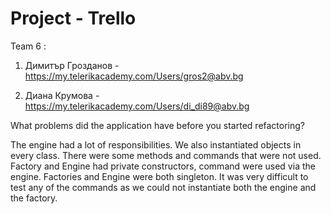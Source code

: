 # Project - Trello

Team 6 :
1.	Димитър Грозданов  - https://my.telerikacademy.com/Users/gros2@abv.bg

2.	Диана Крумова - https://my.telerikacademy.com/Users/di_di89@abv.bg

What problems did the application have before you started refactoring? 

The engine had a lot of responsibilities. We also instantiated objects in every class.   There were some methods  and commands that were not used. Factory and Engine had private constructors, command were used via the engine.  Factories and Engine were both singleton.
It was very difficult to test any of the commands as we could not instantiate both the engine and the factory.
